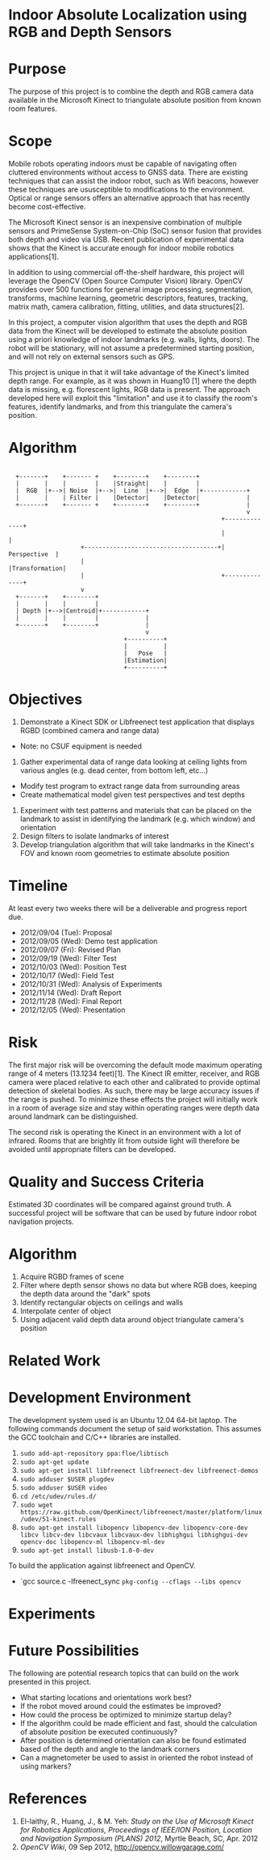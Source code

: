 Indoor Absolute Localization using RGB and Depth Sensors
========================================================

Purpose
=======

The purpose of this project is to combine the depth and RGB camera data available in the Microsoft Kinect to triangulate absolute position from known room features.

Scope
=====

Mobile robots operating indoors must be capable of navigating often cluttered environments without access to GNSS data. There are existing techniques that can assist the indoor robot, such as Wifi beacons, however these techniques are ususceptible to modifications to the environment. Optical or range sensors offers an alternative approach that has recently become cost-effective.

The Microsoft Kinect sensor is an inexpensive combination of multiple sensors and PrimeSense System-on-Chip (SoC) sensor fusion that provides both depth and video via USB. Recent publication of experimental data shows that the Kinect is accurate enough for indoor mobile robotics applications[1]. 

In addition to using commercial off-the-shelf hardware, this project will leverage the OpenCV (Open Source Computer Vision) library. OpenCV provides over 500 functions for general image processing, segmentation, transforms, machine learning, geometric descriptors, features, tracking, matrix math, camera calibration, fitting, utilities, and data structures[2].

In this project, a computer vision algorithm that uses the depth and RGB data from the Kinect will be developed to estimate the absolute position using a priori knowledge of indoor landmarks (e.g. walls, lights, doors). The robot will be stationary, will not assume a predetermined starting position, and will not rely on external sensors such as GPS.

This project is unique in that it will take advantage of the Kinect's limited depth range. For example, as it was shown in Huang10 [1] where the depth data is missing, e.g. florescent lights, RGB data is present. The approach developed here will exploit this "limitation" and use it to classify the room's features, identify landmarks, and from this triangulate the camera's position.

Algorithm
=========
<pre><code>
  +-------+    +------- +    +--------+    +--------+
  |       |    |        |    |Straight|    |        |
  |  RGB  |+-->| Noise  |+-->|  Line  |+-->|  Edge  |+------------+
  |       |    | Filter |    |Detector|    |Detector|             |
  +-------+    +------- +    +--------+    +--------+             |
                                                                  v
                                                           +--------------+
                                                           |              |
                    +-------------------------------------+| Perspective  |
                    |                                      |Transformation|
                    |                                      +--------------+
                    v
  +-------+    +--------+
  |       |    |        |
  | Depth |+-->|Centroid|+------------+
  |       |    |        |             |
  +-------+    +--------+             |
                                      v
                                +----------+
                                |          |
                                |   Pose   |
                                |Estimation|
                                +----------+
</code></pre>
Objectives
==========

 1. Demonstrate a Kinect SDK or Libfreenect test application that displays RGBD (combined camera and range data)
  * Note: no CSUF equipment is needed
 1. Gather experimental data of range data looking at ceiling lights from various angles (e.g. dead center, from bottom left, etc...)
  * Modify test program to extract range data from surrounding areas
  * Create mathematical model given test perspectives and test depths
 1. Experiment with test patterns and materials that can be placed on the landmark to assist in identifying the landmark (e.g. which window) and orientation
 1. Design filters to isolate landmarks of interest
 1. Develop triangulation algorithm that will take landmarks in the Kinect's FOV and known room geometries to estimate absolute position
 
Timeline
========

At least every two weeks there will be a deliverable and progress report due.

 * 2012/09/04 (Tue): Proposal
 * 2012/09/05 (Wed): Demo test application
 * 2012/09/07 (Fri): Revised Plan
 * 2012/09/19 (Wed): Filter Test
 * 2012/10/03 (Wed): Position Test
 * 2012/10/17 (Wed): Field Test
 * 2012/10/31 (Wed): Analysis of Experiments
 * 2012/11/14 (Wed): Draft Report
 * 2012/11/28 (Wed): Final Report
 * 2012/12/05 (Wed): Presentation

Risk
====

The first major risk will be overcoming the default mode maximum operating range of 4 meters (13.1234 feet)[1]. The Kinect IR emitter, receiver, and RGB camera were placed relative to each other and calibrated to provide optimal detection of skeletal bodies. As such, there may be large accuracy issues if the range is pushed. To minimize these effects the project will initially work in a room of average size and stay within operating ranges were depth data around landmark can be distinguished.

The second risk is operating the Kinect in an environment with a lot of infrared. Rooms that are brightly lit from outside light will therefore be avoided until appropriate filters can be developed.

Quality and Success Criteria
============================

Estimated 3D coordinates will be compared against ground truth. A successful project will be software that can be used by future indoor robot navigation projects. 

Algorithm
=========

 1. Acquire RGBD frames of scene
 1. Filter where depth sensor shows no data but where RGB does, keeping the depth data around the "dark" spots
 1. Identify rectangular objects on ceilings and walls
 1. Interpolate center of object
 1. Using adjacent valid depth data around object triangulate camera's position

Related Work
============


Development Environment
=======================

The development system used is an Ubuntu 12.04 64-bit laptop. The following commands document the setup of said workstation. This assumes the GCC toolchain and C/C++ libraries are installed.

 1. `sudo add-apt-repository ppa:floe/libtisch`
 1. `sudo apt-get update`
 1. `sudo apt-get install libfreenect libfreenect-dev libfreenect-demos`
 1. `sudo adduser $USER plugdev`
 1. `sudo adduser $USER video`
 1. `cd /etc/udev/rules.d/`
 1. `sudo wget https://raw.github.com/OpenKinect/libfreenect/master/platform/linux/udev/51-kinect.rules`
 1. `sudo apt-get install libopencv libopencv-dev libopencv-core-dev libcv libcv-dev libcvaux libcvaux-dev libhighgui libhighgui-dev opencv-doc libopencv-ml libopencv-ml-dev`
 1. `sudo apt-get install libusb-1.0-0-dev`

To build the application against libfreenect and OpenCV.

 * `gcc source.c -lfreenect_sync ``pkg-config --cflags --libs opencv``

Experiments
===========


Future Possibilities
====================

The following are potential research topics that can build on the work presented in this project.

 * What starting locations and orientations work best?
 * If the robot moved around could the estimates be improved?
 * How could the process be optimized to minimize startup delay?
 * If the algorithm could be made efficient and fast, should the calculation of absolute position be executed continuously?
 * After position is determined orientation can also be found estimated based of the depth and angle to the landmark corners
 * Can a magnetometer be used to assist in oriented the robot instead of using markers?

References
==========

 1. El-laithy, R.,  Huang, J., & M. Yeh: _Study on the Use of Microsoft Kinect for Robotics Applications, Proceedings of IEEE/ION Position, Location and Navigation Symposium (PLANS) 2012_, Myrtle Beach, SC, Apr. 2012 
 1. _OpenCV Wiki_, 09 Sep 2012, <http://opencv.willowgarage.com/>

